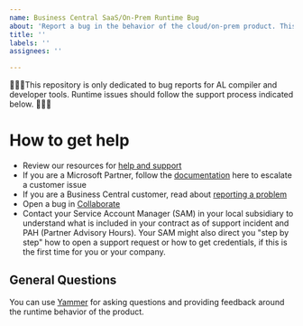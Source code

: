 ```yaml
---
name: Business Central SaaS/On-Prem Runtime Bug
about: 'Report a bug in the behavior of the cloud/on-prem product. This includes SQL errors, API issues, runtime errors and incorrect behavior of AL code during execution.'
title: ''
labels: ''
assignees: ''

---
```


🔻🔻🔻This repository is only dedicated to bug reports for AL compiler and developer tools. Runtime issues should follow the support process indicated below. 🔻🔻🔻

# How to get help
- Review our resources for [help and support](https://learn.microsoft.com/en-us/dynamics365/business-central/product-help-and-support)
- If you are a Microsoft Partner, follow the [documentation](https://learn.microsoft.com/en-us/dynamics365/business-central/dev-itpro/administration/manage-technical-support#escalating-support-issues-to-microsoft) here to escalate a customer issue
- If you are a Business Central customer, read about [reporting a problem](https://learn.microsoft.com/en-us/dynamics365/business-central/product-help-and-support#report-a-problem)
- Open a bug in [Collaborate](https://learn.microsoft.com/en-us/collaborate/support)
- Contact your Service Account Manager (SAM) in your local subsidiary to understand what is included in your contract as of support incident and PAH (Partner Advisory Hours). Your SAM might also direct you "step by step" how to open a support request or how to get credentials, if this is the first time for you or your company.

## General Questions
You can use [Yammer](https://www.yammer.com/dynamicsnavdev) for asking questions and providing feedback around the runtime behavior of the product.